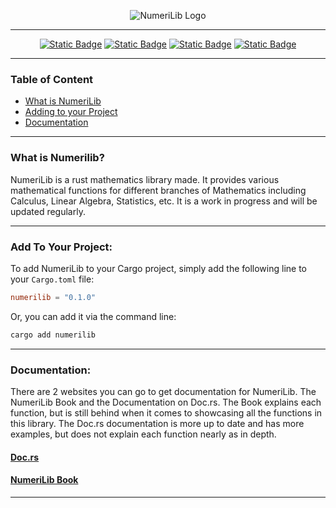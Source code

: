 <!--suppress ALL -->
<p align="center">
    <picture>
      <source media="(prefers-color-scheme: dark)" srcset="./assets/logo/numerilib_logo_100px_dark_mode.png">
      <source media="(prefers-color-scheme: light)" srcset="./assets/logo/numerilib_logo_100px_light_mode.png">
      <img alt="NumeriLib Logo">
    </picture>
</p>

***

<div align="center">

[![Static Badge](https://img.shields.io/badge/mdbook-282d3f?style=for-the-badge&logo=mdbook&logoColor=white&link=vlambda.github.io)](https://vlambda.github.io/)
[![Static Badge](https://img.shields.io/badge/v0.1.2-282d3f?style=for-the-badge&logo=rust&logoColor=white&label=crates.io&labelColor=%23161923&link=crates.io%2Fcrates%2Fnumerilib)](https://crates.io/crates/numerilib/)
[![Static Badge](https://img.shields.io/badge/BSD_3--Clause-282d3f?style=for-the-badge&logo=bsd&logoColor=white&label=License&labelColor=%23161923&link=github.com%2FVLambda%2FNumeriLib%2Fblob%2Fmain%2FLICENSE)](./LICENSE)
[![Static Badge](https://img.shields.io/badge/docs.rs-282d3f?style=for-the-badge&logo=rust&logoColor=white&link=docs.rs%2Fnumerilib)](https://docs.rs/numerilib/0.1.2/numerilib/)

</div>

***


### Table of Content
* [What is NumeriLib](#what-is-numerilib)
* [Adding to your Project](#add-to-your-project)
* [Documentation](#documentation)

***

### What is Numerilib?
NumeriLib is a rust mathematics library made. It provides various mathematical functions for different branches of Mathematics including Calculus, Linear Algebra, Statistics, etc. It is a work in progress and will be updated regularly.

***

### Add To Your Project:

To add NumeriLib to your Cargo project, simply add the following line to your `Cargo.toml` file:

```toml
numerilib = "0.1.0"
```

Or, you can add it via the command line:

```bash
cargo add numerilib
```
***

### Documentation:

There are 2 websites you can go to get documentation for NumeriLib. The NumeriLib Book and the Documentation on Doc.rs. The Book explains each function, but is still behind when it comes to showcasing all the functions in this library. The Doc.rs documentation is more up to date and has more examples, but does not explain each function nearly as in depth.

#### <a href="https://docs.rs/numerilib/" target="_blank">Doc.rs</a>

#### <a href="https://vlambda.github.io/" target="_blank">NumeriLib Book</a>
***
